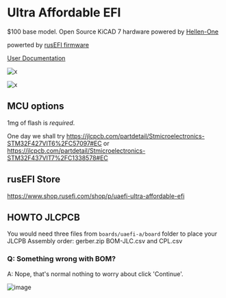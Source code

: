 # Ultra Affordable EFI

$100 base model. Open Source KiCAD 7 hardware powered by [Hellen-One](https://github.com/andreika-git/hellen-one)

powerted by [rusEFI firmware](https://github.com/rusefi/rusefi)

[User Documentation](https://github.com/rusefi/rusefi/wiki/uaEFI)

![x](https://raw.githubusercontent.com/rusefi/uaefi/master/docs/uaefi-a-top.png)

![x](https://raw.githubusercontent.com/rusefi/uaefi/master/docs/uaefi-a-back.png)

## MCU options

1mg of flash is _required_.

One day we shall try https://jlcpcb.com/partdetail/Stmicroelectronics-STM32F427VIT6%2FC57097#EC or https://jlcpcb.com/partdetail/Stmicroelectronics-STM32F437VIT7%2FC1338578#EC

## rusEFI Store

https://www.shop.rusefi.com/shop/p/uaefi-ultra-affordable-efi

## HOWTO JLCPCB

You would need three files from ``boards/uaefi-a/board`` folder to place your JLCPB Assembly order: gerber.zip BOM-JLC.csv and CPL.csv

### Q: Something wrong with BOM?

A: Nope, that's normal nothing to worry about click 'Continue'.

![image](https://github.com/rusefi/uaefi/assets/48498823/1b708b27-13b7-40da-857d-7ef85a8ad960)

